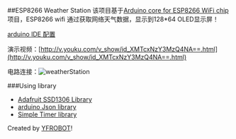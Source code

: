 ##ESP8266 Weather Station
该项目基于[Arduino core for ESP8266 WiFi chip](https://github.com/esp8266/Arduino)项目，ESP8266 wifi 通过获取网络天气数据，显示到128*64 OLED显示屏！

[arduino IDE 配置](http://file.yfrobot.com/file/wifi/nodemcu/arduino/arduinoIDEForTheESP8266.html)

演示视频：[http://v.youku.com/v_show/id_XMTcxNzY3MzQ4NA==.html](http://v.youku.com/v_show/id_XMTcxNzY3MzQ4NA==.html)

电路连接：![weatherStation](https://raw.githubusercontent.com/YFROBOT-TM/WeatherStationWithESP8266/master/Schematic/WeatherStation.png)

###Using library
* [Adafruit SSD1306 Library](https://github.com/adafruit/Adafruit_SSD1306)
* [arduino Json library](https://github.com/bblanchon/ArduinoJson)
* [Simple Timer library](http://playground.arduino.cc/Code/SimpleTimer)

Created by [YFROBOT](www.yfrobot.com)!
